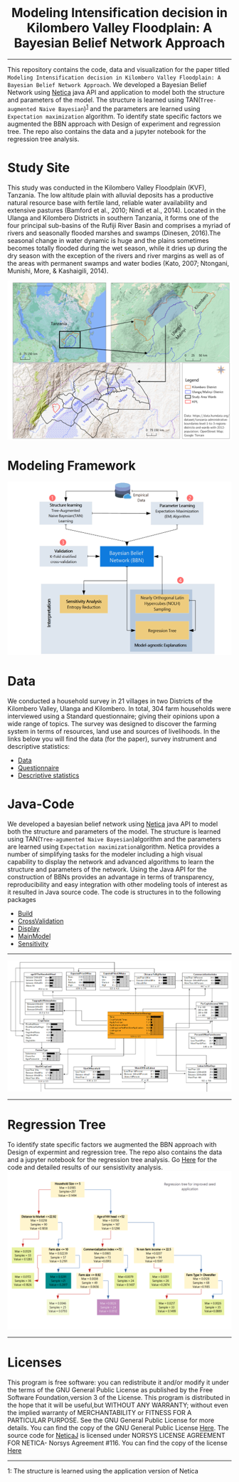 <div id="bbn-repo" align="center">
    <br />
    <h1>Modeling Intensification decision in Kilombero Valley Floodplain: A Bayesian Belief Network Approach</h1>
</div>

***

This repository contains the code, data and visualization for the paper titled `Modeling Intensification decision in Kilombero Valley Floodplain: A Bayesian Belief Network Approach`. We developed a Bayesian Belief Network using [Netica](https://www.norsys.com/netica-j.html) java API and application to model both the structure and parameters of the model. The structure is learned using TAN(`Tree-augmented Naive Bayesian`)<sup>[1](#myfootnote1)</sup> and the parameters are learned using `Expectation maximization` algorithm. To identify state specific factors we augmented the BBN approach with Design of experiment and regression tree. The repo also contains the data and a jupyter notebook for the regression tree analysis.



# Study Site <a name="studysite"></a>

This study was conducted in the Kilombero Valley Floodplain (KVF), Tanzania. The low altitude plain with alluvial deposits has a productive natural resource base with fertile land, reliable water availability and extensive pastures (Bamford et al., 2010; Nindi et al., 2014). Located in the Ulanga and Kilombero Districts in southern Tanzania, it forms one of the four principal sub-basins of the Rufiji River Basin and comprises a myriad of rivers and seasonally flooded marshes and swamps (Dinesen, 2016).The seasonal change in water dynamic is huge and the plains sometimes becomes totally flooded during the wet season, while it dries up during the dry season with the exception of the rivers and river margins as well as of the areas with permanent swamps and water bodies (Kato, 2007; Ntongani, Munishi, More, & Kashaigili, 2014).

![studyarea](./images/StudyAreaMap5.png)

#  Modeling Framework <a id="modeling-framework"></a>

![bbn_revision](./images/bbn_revision.png)

# <a id="data"></a> Data

We conducted a household survey in 21 villages in two Districts of the Kilombero Valley, Ulanga and Kilombero. In total, 304 farm households were interviewed using a Standard questionnaire; giving their opinions upon a wide range of topics. The survey was designed to discover the farming system in terms of resources, land use and sources of livelihoods. In the links below you will find the data  (for the paper), survey instrument and descriptive statistics: 

  - <a href="./Data/">Data</a>
  - <a href="./Data/SurveyInstrument_Tanzania.pdf"> Questionnaire</a>
  - <a href="./docs/CharacterizingFarmers_3.html"> Descriptive statistics</a>

# <a id="java-code"></a> Java-Code 

We developed a bayesian belief network using [Netica](https://www.norsys.com/netica-j.html) java API to model both the structure and parameters of the model. The structure is learned using TAN(`Tree-agumented Naive Bayesian`)algorithm and the parameters are learned using `Expectation maximization`algorithm. Netica provides a number of simplifying tasks for the modeler including a high visual capability to display  the network and advanced algorithms to learn the structure and parameters of the network. Using the Java API for the construction of BBNs provides an advantage in terms of transparency, reproducibility and easy integration with other modeling tools of interest as it resulted in Java source code. The code is structures in to the following packages
- [Build](./BBNwithNeticaJ/src/Com/Build/)
- [CrossValidation](./BBNwithNeticaJ/src/Com/CrossValidation/)
- [Display](./BBNwithNeticaJ/src/Com/Display/)
- [MainModel](./BBNwithNeticaJ/src/Com/MainModel/)
- [Sensitivity](./BBNwithNeticaJ/src/Com/Sensitivity/)

***

![bbn](./images/bbn.gif)

***

# <a id="regression-tree"></a> Regression Tree

To identify state specific factors we augmented the BBN approach with Design of expermint and regression tree. The repo also contains the data and a jupyter notebook for the regression tree analysis. Go [Here](./RegressionTree/SensistivityAnalysisFinal.ipynb) for the code and detailed results of our sensistivity analysis.
![studyarea](./images/improvedseedRT.png)

***
# <a id="Licence"></a> Licenses 
This program is free software: you can redistribute it and/or modify it under the terms of the GNU General Public License as published by the Free Software Foundation,version 3 of the License.
This program is distributed in the hope that it will be useful,but WITHOUT ANY WARRANTY; without even the implied warranty of MERCHANTABILITY or FITNESS FOR A PARTICULAR PURPOSE.  See the GNU General Public License for more details. You can find the copy of the GNU General Public License [Here](./BBNwithNeticaJ/LICENSE). The source code for [NeticaJ](https://www.norsys.com/netica-j.html) is licensed under NORSYS LICENSE AGREEMENT FOR NETICA- Norsys Agreement #116. You can find the copy of the license [Here](./BBNwithNeticaJ/LicAgree.txt)

***

<a name="myfootnote1">1</a>: The structure is learned using the application version of Netica

